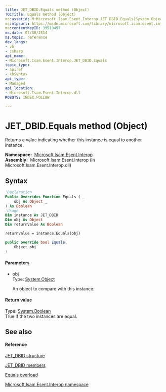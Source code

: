 ```yaml
---
title: JET_DBID.Equals method (Object)
TOCTitle: Equals method (Object)
ms:assetid: M:Microsoft.Isam.Esent.Interop.JET_DBID.Equals(System.Object)
ms:mtpsurl: https://msdn.microsoft.com/library/microsoft.isam.esent.interop.jet_dbid.equals(v=EXCHG.10)
ms:contentKeyID: 39510497
ms.date: 07/30/2014
ms.topic: reference
dev_langs:
- vb
- csharp
api_name: 
- Microsoft.Isam.Esent.Interop.JET_DBID.Equals
topic_type: 
- apiref
- kbSyntax
api_type: 
- Managed
api_location: 
- Microsoft.Isam.Esent.Interop.dll
ROBOTS: INDEX,FOLLOW

---
```


# JET_DBID.Equals method (Object)

Returns a value indicating whether this instance is equal to another instance.

**Namespace:**  [Microsoft.Isam.Esent.Interop](./microsoft.isam.esent.interop-namespace.md)  
**Assembly:**  Microsoft.Isam.Esent.Interop (in Microsoft.Isam.Esent.Interop.dll)

## Syntax

``` vb
'Declaration
Public Overrides Function Equals ( _
    obj As Object _
) As Boolean
'Usage
Dim instance As JET_DBID
Dim obj As Object
Dim returnValue As Boolean

returnValue = instance.Equals(obj)
```

``` csharp
public override bool Equals(
    Object obj
)
```

#### Parameters

  - obj  
    Type: [System.Object](/dotnet/api/system.object)  
    
    An object to compare with this instance.

#### Return value

Type: [System.Boolean](/dotnet/api/system.boolean)  
True if the two instances are equal.  

## See also

#### Reference

[JET_DBID structure](./jet-dbid-structure.md)

[JET_DBID members](./jet-dbid-members.md)

[Equals overload](./jet-dbid.equals-method.md)

[Microsoft.Isam.Esent.Interop namespace](./microsoft.isam.esent.interop-namespace.md)